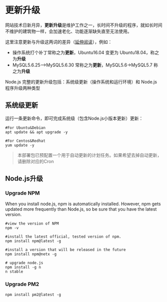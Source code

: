 # 更新升级

网站技术日新月异，**更新升级**是维护工作之一，长时间不升级的程序，就如长时间不维护的建筑物一样，会加速老化、功能逐渐缺失直至无法使用。  

这里注意更新与升级这两词的差异（[延伸阅读](https://support.websoft9.com/docs/faq/zh/tech-upgrade.html#更新-vs-升级)），例如：
- 操作系统打个补丁常称之为**更新**，Ubuntu16.04 变更为 Ubuntu18.04，称之为**升级**
- MySQL5.6.25-->MySQL5.6.30 常称之为**更新**，MySQL5.6->MySQL5.7 称之为**升级**

Node.js 完整的更新升级包括：系统级更新（操作系统和运行环境）和 Node.js 程序升级两种类型

## 系统级更新

运行一条更新命令，即可完成系统级（包含Node.js小版本更新）更新：

``` shell
#For Ubuntu&Debian
apt update && apt upgrade -y

#For Centos&Redhat
yum update -y
```
> 本部署包已预配置一个用于自动更新的计划任务。如果希望去掉自动更新，请删除对应的Cron


## Node.js升级

### Upgrade NPM

When you install node.js, npm is automatically installed. However, npm gets updated more frequently than Node.js, so be sure that you have the latest version.

```shell
#view the version of NPM
npm -v

#install the latest official, tested version of npm.
npm install npm@latest -g

#install a version that will be released in the future
npm install npm@netx -g

# upgrade node.js
npm install -g n
n stable
```

### Upgrade PM2

```shell
npm install pm2@latest -g
```